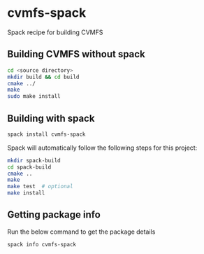 # cvmfs-spack
Spack recipe for building CVMFS

## Building CVMFS without spack
```bash
cd <source directory>
mkdir build && cd build
cmake ../
make
sudo make install
```

## Building with spack
```bash
spack install cvmfs-spack
```
Spack will automatically follow the following steps for this project:
```bash
mkdir spack-build
cd spack-build
cmake .. 
make
make test  # optional
make install
```

## Getting package info
Run the below command to get the package details
```bash
spack info cvmfs-spack
```